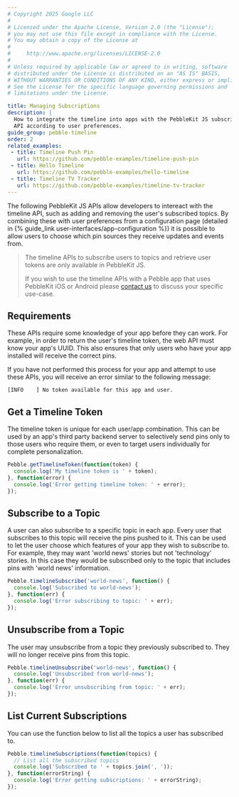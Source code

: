```yaml
---
# Copyright 2025 Google LLC
#
# Licensed under the Apache License, Version 2.0 (the "License");
# you may not use this file except in compliance with the License.
# You may obtain a copy of the License at
#
#     http://www.apache.org/licenses/LICENSE-2.0
#
# Unless required by applicable law or agreed to in writing, software
# distributed under the License is distributed on an "AS IS" BASIS,
# WITHOUT WARRANTIES OR CONDITIONS OF ANY KIND, either express or implied.
# See the License for the specific language governing permissions and
# limitations under the License.

title: Managing Subscriptions
description: |
  How to integrate the timeline into apps with the PebbleKit JS subscriptions
  API according to user preferences.
guide_group: pebble-timeline
order: 2
related_examples:
 - title: Timeline Push Pin
   url: https://github.com/pebble-examples/timeline-push-pin
 - title: Hello Timeline
   url: https://github.com/pebble-examples/hello-timeline
 - title: Timeline TV Tracker
   url: https://github.com/pebble-examples/timeline-tv-tracker
---
```


The following PebbleKit JS APIs allow developers to intereact with the timeline
API, such as adding and removing the user's subscribed topics. By combining
these with user preferences from a configuration page (detailed in 
{% guide_link user-interfaces/app-configuration %}) it is possible to allow
users to choose which pin sources they receive updates and events from.

> The timeline APIs to subscribe users to topics and retrieve user tokens are
> only available in PebbleKit JS.
>
> If you wish to use the timeline APIs with a Pebble app that uses PebbleKit iOS
> or Android please [contact us](/contact) to discuss your specific use-case.


## Requirements

These APIs require some knowledge of your app before they can work. For example,
in order to return the user's timeline token, the web API must know your app's
UUID. This also ensures that only users who have your app installed will receive
the correct pins.

If you have not performed this process for your app and attempt to use these
APIs, you will receive an error similar to the following message:

```text
[INFO    ] No token available for this app and user.
```


## Get a Timeline Token

The timeline token is unique for each user/app combination. This can be used by
an app's third party backend server to selectively send pins only to those users
who require them, or even to target users individually for complete
personalization.

```js
Pebble.getTimelineToken(function(token) {
  console.log('My timeline token is ' + token);
}, function(error) {
  console.log('Error getting timeline token: ' + error);
});
```

## Subscribe to a Topic

A user can also subscribe to a specific topic in each app. Every user that
subscribes to this topic will receive the pins pushed to it. This can be used to
let the user choose which features of your app they wish to subscribe to. For
example, they may want 'world news' stories but not 'technology' stories. In
this case they would be subscribed only to the topic that includes pins with
'world news' information.

```js
Pebble.timelineSubscribe('world-news', function() {
  console.log('Subscribed to world-news');
}, function(err) {
  console.log('Error subscribing to topic: ' + err);
});
```

## Unsubscribe from a Topic

The user may unsubscribe from a topic they previously subscribed to. They will
no longer receive pins from this topic.

```js
Pebble.timelineUnsubscribe('world-news', function() {
  console.log('Unsubscribed from world-news');
}, function(err) {
  console.log('Error unsubscribing from topic: ' + err);
});
```

## List Current Subscriptions

You can use the function below to list all the topics a user has subscribed to.

```js
Pebble.timelineSubscriptions(function(topics) {
  // List all the subscribed topics
  console.log('Subscribed to ' + topics.join(', '));
}, function(errorString) {
  console.log('Error getting subscriptions: ' + errorString);
});
```
